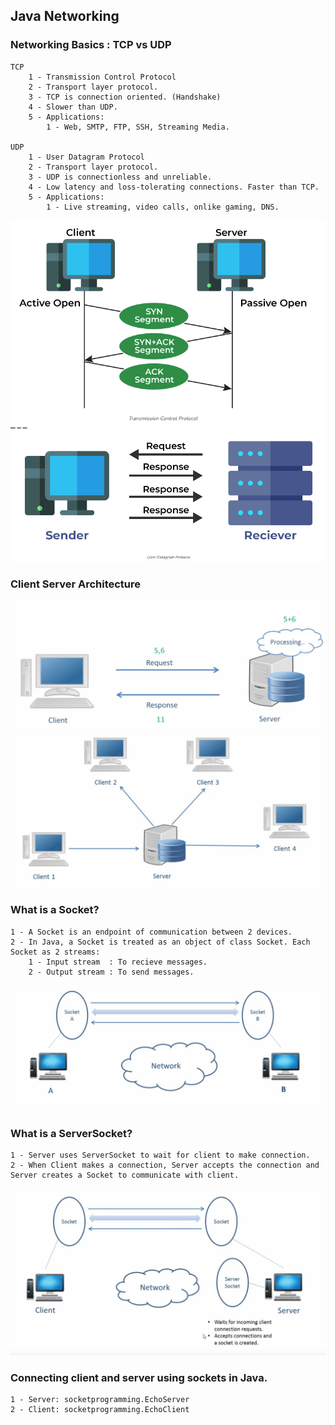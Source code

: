 ## Java Networking

### Networking Basics : TCP vs UDP
```
TCP
    1 - Transmission Control Protocol
    2 - Transport layer protocol.
    3 - TCP is connection oriented. (Handshake)
    4 - Slower than UDP.
    5 - Applications:
        1 - Web, SMTP, FTP, SSH, Streaming Media.
    
UDP
    1 - User Datagram Protocol
    2 - Transport layer protocol.
    3 - UDP is connectionless and unreliable.
    4 - Low latency and loss-tolerating connections. Faster than TCP.
    5 - Applications:
        1 - Live streaming, video calls, onlike gaming, DNS.
```

![img_5.png](assets/41.png)
![img_6.png](assets/42.png)

### Client Server Architecture

![img.png](assets/36.png) 
![img_1.png](assets/37.png)

### What is a Socket?
```
1 - A Socket is an endpoint of communication between 2 devices.
2 - In Java, a Socket is treated as an object of class Socket. Each Socket as 2 streams:
    1 - Input stream  : To recieve messages.
    2 - Output stream : To send messages.
```
![img_2.png](assets/38.png)

### What is a ServerSocket?
```
1 - Server uses ServerSocket to wait for client to make connection.
2 - When Client makes a connection, Server accepts the connection and Server creates a Socket to communicate with client.
```
![img_4.png](assets/40.png)

### Connecting client and server using sockets in Java.
```
1 - Server: socketprogramming.EchoServer
2 - Client: socketprogramming.EchoClient
```